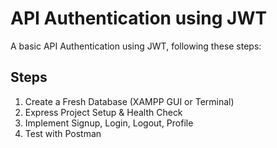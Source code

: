 # API Authentication using JWT

A basic API Authentication using JWT, following these steps:

## Steps

1. Create a Fresh Database (XAMPP GUI or Terminal)
2. Express Project Setup & Health Check
3. Implement Signup, Login, Logout, Profile
4. Test with Postman
